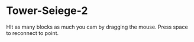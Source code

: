 # Tower-Seiege-2
HIt as many blocks as much you cam by dragging the mouse. Press space to reconnect to point.
